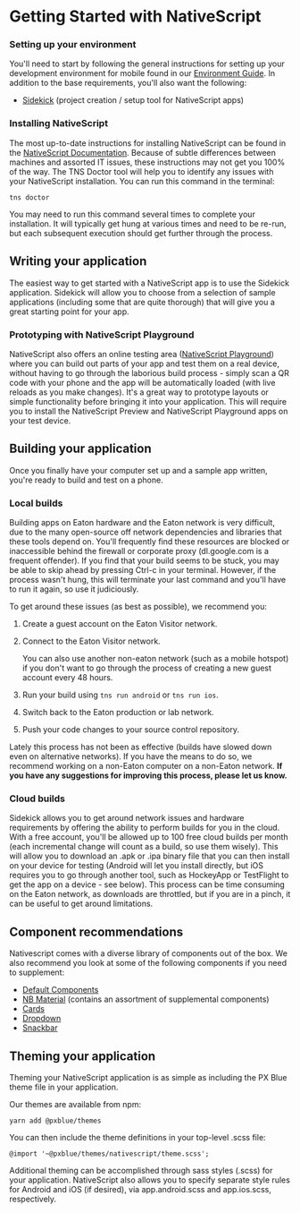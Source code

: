 # Getting Started with NativeScript

### Setting up your environment
You'll need to start by following the general instructions for setting up your development environment for mobile found in our [Environment Guide](/development/environment). In addition to the base requirements, you'll also want the following:

- [Sidekick](https://www.nativescript.org/nativescript-sidekick) (project creation / setup tool for NativeScript apps)

### Installing NativeScript
The most up-to-date instructions for installing NativeScript can be found in the [NativeScript Documentation](https://docs.nativescript.org/start/quick-setup). Because of subtle differences between machines and assorted IT issues, these instructions may not get you 100% of the way. The TNS Doctor tool will help you to identify any issues with your NativeScript installation. You can run this command in the terminal:

```
tns doctor
```

You may need to run this command several times to complete your installation. It will typically get hung at various times and need to be re-run, but each subsequent execution should get further through the process.

## Writing your application
The easiest way to get started with a NativeScript app is to use the Sidekick application. Sidekick will allow you to choose from a selection of sample applications (including some that are quite thorough) that will give you a great starting point for your app.

### Prototyping with NativeScript Playground
NativeScript also offers an online testing area ([NativeScript Playground](https://play.nativescript.org/)) where you can build out parts of your app and test them on a real device, without having to go through the laborious build process - simply scan a QR code with your phone and the app will be automatically loaded (with live reloads as you make changes). It's a great way to prototype layouts or simple functionality before bringing it into your application. This will require you to install the NativeScript Preview and NativeScript Playground apps on your test device.


## Building your application
Once you finally have your computer set up and a sample app written, you're ready to build and test on a phone.

### Local builds
Building apps on Eaton hardware and the Eaton network is very difficult, due to the many open-source off network dependencies and libraries that these tools depend on. You'll frequently find these resources are blocked or inaccessible behind the firewall or corporate proxy (dl.google.com is a frequent offender). If you find that your build seems to be stuck, you may be able to skip ahead by pressing Ctrl-c in your terminal. However, if the process wasn't hung, this will terminate your last command and you'll have to run it again, so use it judiciously.

To get around these issues (as best as possible), we recommend you:
1. Create a guest account on the Eaton Visitor network.
2. Connect to the Eaton Visitor network.

    You can also use another non-eaton network (such as a mobile hotspot) if you don't want to go through the process of creating a new guest account every 48 hours.
3. Run your build using ```tns run android``` or ```tns run ios```.
4. Switch back to the Eaton production or lab network.
5. Push your code changes to your source control repository.

Lately this process has not been as effective (builds have slowed down even on alternative networks). If you have the means to do so, we recommend working on a non-Eaton computer on a non-Eaton network. **If you have any suggestions for improving this process, please let us know.**

### Cloud builds
Sidekick allows you to get around network issues and hardware requirements by offering the ability to perform builds for you in the cloud. With a free account, you'll be allowed up to 100 free cloud builds per month (each incremental change will count as a build, so use them wisely). This will allow you to download an .apk or .ipa binary file that you can then install on your device for testing (Android will let you install directly, but iOS requires you to go through another tool, such as HockeyApp or TestFlight to get the app on a device - see below). This process can be time consuming on the Eaton network, as downloads are throttled, but if you are in a pinch, it can be useful to get around limitations.

## Component recommendations
Nativescript comes with a diverse library of components out of the box. We also recommend you look at some of the following components if you need to supplement:
- [Default Components](https://docs.nativescript.org/angular/ui/overview)
- [NB Material](https://github.com/nabil-mansouri/nativescript-nbmaterial) (contains an assortment of supplemental components)
- [Cards](https://github.com/bradmartin/nativescript-cardview)
- [Dropdown](https://github.com/PeterStaev/NativeScript-Drop-Down)
- [Snackbar](https://github.com/bradmartin/nativescript-snackbar)

## Theming your application
Theming your NativeScript application is as simple as including the PX Blue theme file in your application.

Our themes are available from npm:

```
yarn add @pxblue/themes
```

You can then include the theme definitions in your top-level .scss file:

```
@import '~@pxblue/themes/nativescript/theme.scss';
```

Additional theming can be accomplished through sass styles (.scss) for your application. NativeScript also allows you to specify separate style rules for Android and iOS (if desired), via app.android.scss and app.ios.scss, respectively.